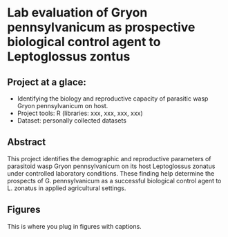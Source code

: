 # Lab evaluation of Gryon pennsylvanicum as prospective biological control agent to Leptoglossus zontus

## Project at a glace:

- Identifying the biology and reproductive capacity of parasitic wasp Gryon pennsylvanicum on host.
- Project tools: R (libraries: xxx, xxx, xxx, xxx)
- Dataset: personally collected datasets


## Abstract

This project identifies the demographic and reproductive parameters of parasitoid wasp Gryon pennsylvanicum on its host Leptoglossus zonatus under controlled laboratory conditions. These finding help determine the prospects of G. pennsylvanicum as a successful biological control agent to L. zonatus in applied agricultural settings.


## Figures

This is where you plug in figures with captions.
